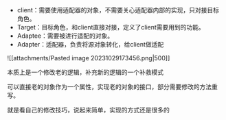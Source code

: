 
- client：需要使用适配器的对象，不需要关心适配器内部的实现，只对接目标角色。
- Target：目标角色，和client直接对接，定义了client需要用到的功能。
- Adaptee：需要被进行适配的对象。
- Adapter：适配器，负责将源对象转化，给client做适配

![[attachments/Pasted image 20231029173456.png|500]]


本质上是一个修改老的逻辑，补充新的逻辑的一个补救模式

可以直接老的对象作为一个属性，实现老的对象的接口，部分需要修改的方法重写。

就是看自己的修改技巧，说起来简单，实现的方式还是很多的